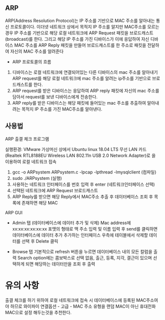 ## ARP
ARP(Address Resolution Protocol)는 IP 주소를 기반으로 MAC 주소를 알아내는 통신 프로토콜이다. 이더넷 네트워크 상에서 목적지 IP 주소를 알지만 MAC주소를 모르는 경우 IP 주소를 기반으로 해당 로컬 네트워크에 ARP Request 패킷을 브로드캐스트 (broadcast)를 한다. 그리고 해당 IP 주소를 가진 디바이스가 이에 응답하여 자신 디바이스 MAC 주소를 ARP Reply 패킷을 만들어 브로드캐스트를 한 주소로 패킷을 전달하여 자신의 MAC 주소를 알려준다

- ARP 프로토콜의 흐름
1. 디바이스는 로컬 네트워크에 연결되어있는 다른 디바이스의 mac 주소를 알아내기 ARP request를 해당 로컬 네트워크에 mac 주소를 알려는 ip주소를 기반으로 브로드캐스트를 한다.
2. ARP request를 받은 디바이스는 응답하여 ARP reply 패킷에 자신의 mac 주소를 담아서 request를 보낸 디바이스에게 전송한다.
3. ARP reply를 받은 디바이스는 해당 패킷에 들어있는 mac 주소를 추출하여 알아내려는 목적지 IP 주소를 가진 MAC주소를 알아낸다.

## 사용법
ARP 출결 체크 프로그램

실행환경: VMware 가상머신 상에서 Ubuntu linux 18.04 LTS 무선 LAN 카드(Realtek RTL8188EU Wireless LAN 802.11n USB 2.0 Network Adapter)로 을 이용하여 로컬 네트워크 접속

1. gcc -o ARPsystem ARPsystem.c -lpcap -lpthread -lmysqlclient (컴파일)
2. sudo ./ARPsystem (실행)
3. 사용하는 네트워크 인터페이스를 번호 입력 후 enter (네트워크인터페이스 선택)
4. 선택된 네트워크에 ARP Request 브로드캐스트
5. ARP Reply를 받으면 해당 Reply에서 MAC주소 추출 후 데이터베이스 조회 후 목록에 존재하면 해당 MAC 

ARP GUI
* Admin 탭 (데이터베이스에 데이터 추가 및 삭제)
  Mac address에 xx:xx:xx:xx:xx:xx 포맷의 형태로 맥 주소 입력 및 이름 입력 후 send를 클릭하면 데이터베이스에 데이터 추가
  추가하는 인터페이스 우측에 테이블에서 삭제할 데이터를 선택 후 Delete 클릭

* Browse 탭
 기본적으로 refresh 버튼을 누르면 데이터베이스 내의 모든 칼럼을 출력
 Search option에는 콤보박스로 선택 없음, 출근, 등록, 지각, 결근이 있으며 선택하게 되면 해당하는 데이터만을 조회 후 출력


# 유의 사항
출결 체크를 하기 위하여 로컬 네트워크에 접속 시 데이터베이스에 등록된 MAC주소여야 하므로 와이파이 연결옵션 - 고급 - MAC 주소 유형을 랜덤 MAC이 아닌 휴대전화 MAC으로 설정 해두는것을 추천한다.
